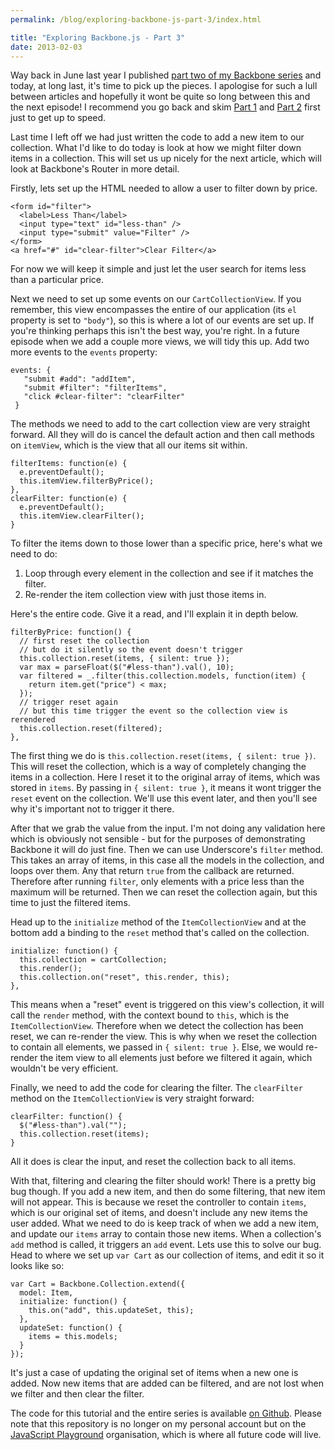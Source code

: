 ```yaml
---
permalink: /blog/exploring-backbone-js-part-3/index.html

title: "Exploring Backbone.js - Part 3"
date: 2013-02-03
---
```


Way back in June last year I published [part two of my Backbone series](http://javascriptplayground.com/blog/2012/06/exploring-backbone-js-part-2) and today, at long last, it's time to pick up the pieces. I apologise for such a lull between articles and hopefully it wont be quite so long between this and the next episode! I recommend you go back and skim [Part 1](http://javascriptplayground.com/blog/2012/04/backbone-js-tutorial-1) and [Part 2](http://javascriptplayground.com/blog/2012/06/exploring-backbone-js-part-2) first just to get up to speed.

Last time I left off we had just written the code to add a new item to our collection. What I'd like to do today is look at how we might filter down items in a collection. This will set us up nicely for the next article, which will look at Backbone's Router in more detail.

Firstly, lets set up the HTML needed to allow a user to filter down by price.

    <form id="filter">
      <label>Less Than</label>
      <input type="text" id="less-than" />
      <input type="submit" value="Filter" />
    </form>
    <a href="#" id="clear-filter">Clear Filter</a>

For now we will keep it simple and just let the user search for items less than a particular price.

Next we need to set up some events on our `CartCollectionView`. If you remember, this view encompasses the entire of our application (its `el` property is set to `"body"`), so this is where a lot of our events are set up. If you're thinking perhaps this isn't the best way, you're right. In a future episode when we add a couple more views, we will tidy this up. Add two more events to the `events` property:

    events: {
       "submit #add": "addItem",
       "submit #filter": "filterItems",
       "click #clear-filter": "clearFilter"
     }


The methods we need to add to the cart collection view are very straight forward. All they will do is cancel the default action and then call methods on `itemView`, which is the view that all our items sit within.

    filterItems: function(e) {
      e.preventDefault();
      this.itemView.filterByPrice();
    },
    clearFilter: function(e) {
      e.preventDefault();
      this.itemView.clearFilter();
    }

To filter the items down to those lower than a specific price, here's what we need to do:

1. Loop through every element in the collection and see if it matches the filter.
2. Re-render the item collection view with just those items in.

Here's the entire code. Give it a read, and I'll explain it in depth below.

    filterByPrice: function() {
      // first reset the collection
      // but do it silently so the event doesn't trigger
      this.collection.reset(items, { silent: true });
      var max = parseFloat($("#less-than").val(), 10);
      var filtered = _.filter(this.collection.models, function(item) {
        return item.get("price") < max;
      });
      // trigger reset again
      // but this time trigger the event so the collection view is rerendered
      this.collection.reset(filtered);
    },

The first thing we do is `this.collection.reset(items, { silent: true })`. This will reset the collection, which is a way of completely changing the items in a collection. Here I reset it to the original array of items, which was stored in `items`. By passing in `{ silent: true }`, it means it wont trigger the `reset` event on the collection. We'll use this event later, and then you'll see why it's important not to trigger it there.

After that we grab the value from the input. I'm not doing any validation here which is obviously not sensible - but for the purposes of demonstrating Backbone it will do just fine. Then we can use Underscore's `filter` method. This takes an array of items, in this case all the models in the collection, and loops over them. Any that return `true` from the callback are returned. Therefore after running `filter`, only elements with a price less than the maximum will be returned. Then we can reset the collection again, but this time to just the filtered items.

Head up to the `initialize` method of the `ItemCollectionView` and at the bottom add a binding to the `reset` method that's called on the collection.

    initialize: function() {
      this.collection = cartCollection;
      this.render();
      this.collection.on("reset", this.render, this);
    },

This means when a "reset" event is triggered on this view's collection, it will call the `render` method, with the context bound to `this`, which is the `ItemCollectionView`. Therefore when we detect the collection has been reset, we can re-render the view. This is why when we reset the collection to contain all elements, we passed in `{ silent: true }`. Else, we would re-render the item view to all elements just before we filtered it again, which wouldn't be very efficient.

Finally, we need to add the code for clearing the filter. The `clearFilter` method on the `ItemCollectionView` is very straight forward:

    clearFilter: function() {
      $("#less-than").val("");
      this.collection.reset(items);
    }

All it does is clear the input, and reset the collection back to all items.

With that, filtering and clearing the filter should work! There is a pretty big bug though. If you add a new item, and then do some filtering, that new item will not appear. This is because we reset the controller to contain `items`, which is our original set of items, and doesn't include any new items the user added. What we need to do is keep track of when we add a new item, and update our `items` array to contain those new items. When a collection's `add` method is called, it triggers an `add` event. Lets use this to solve our bug. Head to where we set up `var Cart` as our collection of items, and edit it so it looks like so:

    var Cart = Backbone.Collection.extend({
      model: Item,
      initialize: function() {
        this.on("add", this.updateSet, this);
      },
      updateSet: function() {
        items = this.models;
      }
    });

It's just a case of updating the original set of items when a new one is added. Now new items that are added can be filtered, and are not lost when we filter and then clear the filter.

The code for this tutorial and the entire series is available [on Github](https://github.com/javascript-playground/backbone-beginners/tree/tutorial3). Please note that this repository is no longer on my personal account but on the [JavaScript Playground](https://github.com/javascript-playground) organisation, which is where all future code will live.
